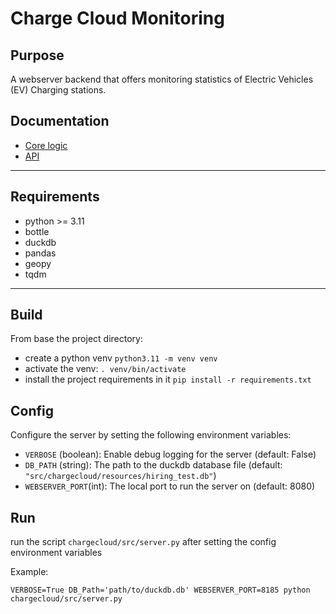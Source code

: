 # Charge Cloud Monitoring

## Purpose
A webserver backend that offers monitoring statistics of Electric Vehicles (EV) Charging stations. 

## Documentation

- [Core logic](./doc/coreLogic.md)
- [API](./doc/api.md)

------------------------------------------------------------------------------------------------

## Requirements

- python >= 3.11
- bottle
- duckdb
- pandas
- geopy
- tqdm

------------------------------------------------------------------------------------------------

## Build

From base the project directory:
- create a python venv  `python3.11 -m venv venv`
- activate the venv: `. venv/bin/activate`
- install the project requirements in it `pip install -r requirements.txt`

## Config

Configure the server by setting the following environment variables:
- `VERBOSE` (boolean): Enable debug logging for the server (default: False)
- `DB_PATH` (string): The path to the duckdb database file (default: `"src/chargecloud/resources/hiring_test.db"`)
- `WEBSERVER_PORT`(int): The local port to run the server on (default: 8080)


## Run

run the script `chargecloud/src/server.py` after setting the config environment variables

Example:
```couchbasequery
VERBOSE=True DB_Path='path/to/duckdb.db' WEBSERVER_PORT=8185 python chargecloud/src/server.py
```


